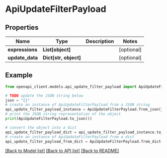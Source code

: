 # ApiUpdateFilterPayload


## Properties

Name | Type | Description | Notes
------------ | ------------- | ------------- | -------------
**expressions** | **List[object]** |  | [optional] 
**update_data** | **Dict[str, object]** |  | [optional] 

## Example

```python
from openapi_client.models.api_update_filter_payload import ApiUpdateFilterPayload

# TODO update the JSON string below
json = "{}"
# create an instance of ApiUpdateFilterPayload from a JSON string
api_update_filter_payload_instance = ApiUpdateFilterPayload.from_json(json)
# print the JSON string representation of the object
print(ApiUpdateFilterPayload.to_json())

# convert the object into a dict
api_update_filter_payload_dict = api_update_filter_payload_instance.to_dict()
# create an instance of ApiUpdateFilterPayload from a dict
api_update_filter_payload_from_dict = ApiUpdateFilterPayload.from_dict(api_update_filter_payload_dict)
```
[[Back to Model list]](../README.md#documentation-for-models) [[Back to API list]](../README.md#documentation-for-api-endpoints) [[Back to README]](../README.md)


